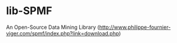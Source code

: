 # lib-SPMF
An Open-Source Data Mining Library (http://www.philippe-fournier-viger.com/spmf/index.php?link=download.php)
